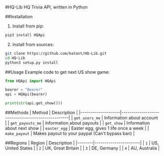 #HQ-Lib
HQ Trivia API, written in Python

##Installation
1. Install from pip:
```bash
pip3 install HQApi
```
2. Install from sources:
```bash
git clone https://github.com/katant/HQ-Lib.git
cd HQ-Lib
python3 setup.py install
```

##Usage
Example code to get next US show game:
```python
from HQApi import HQApi

bearer = "Bearer"
api = HQApi(bearer)

print(str(api.get_show()))
```

##Methods
| Method             | Description                                       |
|--------------------|---------------------------------------------------|
| `get_users_me`     | Information about account                         |
| `get_payouts_me`   | Information about payouts                         |
| `get_show`         | Information about next show                       |
| `easter_egg`       | Easter egg, gives 1 life once a week              |
| `make_payout`      | Makes payout to your paypal (Can't bypass ban)    |

##Regions
| Region | Description           |
|--------|-----------------------|
| `1`    | US, United States     |
| `2`    | UK, Great Britain     |
| `3`    | DE, Germany           |
| `4`    | AU, Australia         |